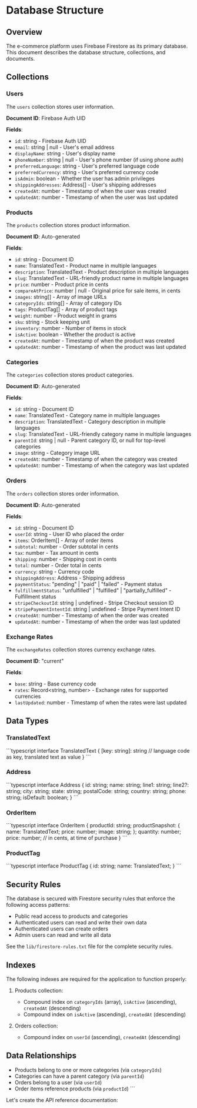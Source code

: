 # Database Structure

## Overview

The e-commerce platform uses Firebase Firestore as its primary database. This document describes the database structure, collections, and documents.

## Collections

### Users

The `users` collection stores user information.

**Document ID**: Firebase Auth UID

**Fields**:
- `id`: string - Firebase Auth UID
- `email`: string | null - User's email address
- `displayName`: string - User's display name
- `phoneNumber`: string | null - User's phone number (if using phone auth)
- `preferredLanguage`: string - User's preferred language code
- `preferredCurrency`: string - User's preferred currency code
- `isAdmin`: boolean - Whether the user has admin privileges
- `shippingAddresses`: Address[] - User's shipping addresses
- `createdAt`: number - Timestamp of when the user was created
- `updatedAt`: number - Timestamp of when the user was last updated

### Products

The `products` collection stores product information.

**Document ID**: Auto-generated

**Fields**:
- `id`: string - Document ID
- `name`: TranslatedText - Product name in multiple languages
- `description`: TranslatedText - Product description in multiple languages
- `slug`: TranslatedText - URL-friendly product name in multiple languages
- `price`: number - Product price in cents
- `compareAtPrice`: number | null - Original price for sale items, in cents
- `images`: string[] - Array of image URLs
- `categoryIds`: string[] - Array of category IDs
- `tags`: ProductTag[] - Array of product tags
- `weight`: number - Product weight in grams
- `sku`: string - Stock keeping unit
- `inventory`: number - Number of items in stock
- `isActive`: boolean - Whether the product is active
- `createdAt`: number - Timestamp of when the product was created
- `updatedAt`: number - Timestamp of when the product was last updated

### Categories

The `categories` collection stores product categories.

**Document ID**: Auto-generated

**Fields**:
- `id`: string - Document ID
- `name`: TranslatedText - Category name in multiple languages
- `description`: TranslatedText - Category description in multiple languages
- `slug`: TranslatedText - URL-friendly category name in multiple languages
- `parentId`: string | null - Parent category ID, or null for top-level categories
- `image`: string - Category image URL
- `createdAt`: number - Timestamp of when the category was created
- `updatedAt`: number - Timestamp of when the category was last updated

### Orders

The `orders` collection stores order information.

**Document ID**: Auto-generated

**Fields**:
- `id`: string - Document ID
- `userId`: string - User ID who placed the order
- `items`: OrderItem[] - Array of order items
- `subtotal`: number - Order subtotal in cents
- `tax`: number - Tax amount in cents
- `shipping`: number - Shipping cost in cents
- `total`: number - Order total in cents
- `currency`: string - Currency code
- `shippingAddress`: Address - Shipping address
- `paymentStatus`: "pending" | "paid" | "failed" - Payment status
- `fulfillmentStatus`: "unfulfilled" | "fulfilled" | "partially_fulfilled" - Fulfillment status
- `stripeCheckoutId`: string | undefined - Stripe Checkout session ID
- `stripePaymentIntentId`: string | undefined - Stripe Payment Intent ID
- `createdAt`: number - Timestamp of when the order was created
- `updatedAt`: number - Timestamp of when the order was last updated

### Exchange Rates

The `exchangeRates` collection stores currency exchange rates.

**Document ID**: "current"

**Fields**:
- `base`: string - Base currency code
- `rates`: Record<string, number> - Exchange rates for supported currencies
- `lastUpdated`: number - Timestamp of when the rates were last updated

## Data Types

### TranslatedText

\`\`\`typescript
interface TranslatedText {
  [key: string]: string // language code as key, translated text as value
}
\`\`\`

### Address

\`\`\`typescript
interface Address {
  id: string;
  name: string;
  line1: string;
  line2?: string;
  city: string;
  state: string;
  postalCode: string;
  country: string;
  phone: string;
  isDefault: boolean;
}
\`\`\`

### OrderItem

\`\`\`typescript
interface OrderItem {
  productId: string;
  productSnapshot: {
    name: TranslatedText;
    price: number;
    image: string;
  };
  quantity: number;
  price: number; // in cents, at time of purchase
}
\`\`\`

### ProductTag

\`\`\`typescript
interface ProductTag {
  id: string;
  name: TranslatedText;
}
\`\`\`

## Security Rules

The database is secured with Firestore security rules that enforce the following access patterns:

- Public read access to products and categories
- Authenticated users can read and write their own data
- Authenticated users can create orders
- Admin users can read and write all data

See the `lib/firestore-rules.txt` file for the complete security rules.

## Indexes

The following indexes are required for the application to function properly:

1. Products collection:
   - Compound index on `categoryIds` (array), `isActive` (ascending), `createdAt` (descending)
   - Compound index on `isActive` (ascending), `createdAt` (descending)

2. Orders collection:
   - Compound index on `userId` (ascending), `createdAt` (descending)

## Data Relationships

- Products belong to one or more categories (via `categoryIds`)
- Categories can have a parent category (via `parentId`)
- Orders belong to a user (via `userId`)
- Order items reference products (via `productId`)
\`\`\`

Let's create the API reference documentation:
